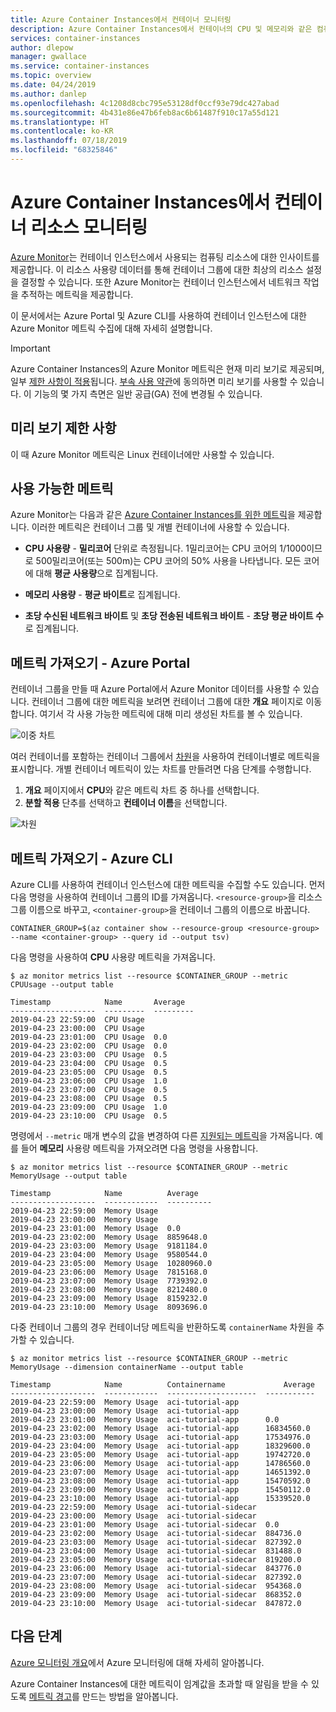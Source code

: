 ```yaml
---
title: Azure Container Instances에서 컨테이너 모니터링
description: Azure Container Instances에서 컨테이너의 CPU 및 메모리와 같은 컴퓨팅 리소스의 소비를 모니터링하는 방법입니다.
services: container-instances
author: dlepow
manager: gwallace
ms.service: container-instances
ms.topic: overview
ms.date: 04/24/2019
ms.author: danlep
ms.openlocfilehash: 4c1208d8cbc795e53128df0ccf93e79dc427abad
ms.sourcegitcommit: 4b431e86e47b6feb8ac6b61487f910c17a55d121
ms.translationtype: HT
ms.contentlocale: ko-KR
ms.lasthandoff: 07/18/2019
ms.locfileid: "68325846"
---
```

# <a name="monitor-container-resources-in-azure-container-instances"></a>Azure Container Instances에서 컨테이너 리소스 모니터링

[Azure Monitor][azure-monitoring]는 컨테이너 인스턴스에서 사용되는 컴퓨팅 리소스에 대한 인사이트를 제공합니다. 이 리소스 사용량 데이터를 통해 컨테이너 그룹에 대한 최상의 리소스 설정을 결정할 수 있습니다. 또한 Azure Monitor는 컨테이너 인스턴스에서 네트워크 작업을 추적하는 메트릭을 제공합니다.

이 문서에서는 Azure Portal 및 Azure CLI를 사용하여 컨테이너 인스턴스에 대한 Azure Monitor 메트릭 수집에 대해 자세히 설명합니다.

> [!IMPORTANT]
> Azure Container Instances의 Azure Monitor 메트릭은 현재 미리 보기로 제공되며, 일부 [제한 사항이 적용](#preview-limitations)됩니다. [부속 사용 약관][terms-of-use]에 동의하면 미리 보기를 사용할 수 있습니다. 이 기능의 몇 가지 측면은 일반 공급(GA) 전에 변경될 수 있습니다.

## <a name="preview-limitations"></a>미리 보기 제한 사항

이 때 Azure Monitor 메트릭은 Linux 컨테이너에만 사용할 수 있습니다.

## <a name="available-metrics"></a>사용 가능한 메트릭

Azure Monitor는 다음과 같은 [Azure Container Instances를 위한 메트릭][supported-metrics]을 제공합니다. 이러한 메트릭은 컨테이너 그룹 및 개별 컨테이너에 사용할 수 있습니다.

* **CPU 사용량** - **밀리코어** 단위로 측정됩니다. 1밀리코어는 CPU 코어의 1/1000이므로 500밀리코어(또는 500m)는 CPU 코어의 50% 사용을 나타냅니다. 모든 코어에 대해 **평균 사용량**으로 집계됩니다.

* **메모리 사용량** - **평균 바이트**로 집계됩니다.

* **초당 수신된 네트워크 바이트** 및 **초당 전송된 네트워크 바이트** - **초당 평균 바이트 수**로 집계됩니다. 

## <a name="get-metrics---azure-portal"></a>메트릭 가져오기 - Azure Portal

컨테이너 그룹을 만들 때 Azure Portal에서 Azure Monitor 데이터를 사용할 수 있습니다. 컨테이너 그룹에 대한 메트릭을 보려면 컨테이너 그룹에 대한 **개요** 페이지로 이동합니다. 여기서 각 사용 가능한 메트릭에 대해 미리 생성된 차트를 볼 수 있습니다.

![이중 차트][dual-chart]

여러 컨테이너를 포함하는 컨테이너 그룹에서 [차원][monitor-dimension]을 사용하여 컨테이너별로 메트릭을 표시합니다. 개별 컨테이너 메트릭이 있는 차트를 만들려면 다음 단계를 수행합니다.

1. **개요** 페이지에서 **CPU**와 같은 메트릭 차트 중 하나를 선택합니다. 
1. **분할 적용** 단추를 선택하고 **컨테이너 이름**을 선택합니다.

![차원][dimension]

## <a name="get-metrics---azure-cli"></a>메트릭 가져오기 - Azure CLI

Azure CLI를 사용하여 컨테이너 인스턴스에 대한 메트릭을 수집할 수도 있습니다. 먼저 다음 명령을 사용하여 컨테이너 그룹의 ID를 가져옵니다. `<resource-group>`을 리소스 그룹 이름으로 바꾸고, `<container-group>`을 컨테이너 그룹의 이름으로 바꿉니다.


```console
CONTAINER_GROUP=$(az container show --resource-group <resource-group> --name <container-group> --query id --output tsv)
```

다음 명령을 사용하여 **CPU** 사용량 메트릭을 가져옵니다.

```console
$ az monitor metrics list --resource $CONTAINER_GROUP --metric CPUUsage --output table

Timestamp            Name       Average
-------------------  ---------  ---------
2019-04-23 22:59:00  CPU Usage
2019-04-23 23:00:00  CPU Usage
2019-04-23 23:01:00  CPU Usage  0.0
2019-04-23 23:02:00  CPU Usage  0.0
2019-04-23 23:03:00  CPU Usage  0.5
2019-04-23 23:04:00  CPU Usage  0.5
2019-04-23 23:05:00  CPU Usage  0.5
2019-04-23 23:06:00  CPU Usage  1.0
2019-04-23 23:07:00  CPU Usage  0.5
2019-04-23 23:08:00  CPU Usage  0.5
2019-04-23 23:09:00  CPU Usage  1.0
2019-04-23 23:10:00  CPU Usage  0.5
```

명령에서 `--metric` 매개 변수의 값을 변경하여 다른 [지원되는 메트릭][supported-metrics]을 가져옵니다. 예를 들어 **메모리** 사용량 메트릭을 가져오려면 다음 명령을 사용합니다. 

```console
$ az monitor metrics list --resource $CONTAINER_GROUP --metric MemoryUsage --output table

Timestamp            Name          Average
-------------------  ------------  ----------
2019-04-23 22:59:00  Memory Usage
2019-04-23 23:00:00  Memory Usage
2019-04-23 23:01:00  Memory Usage  0.0
2019-04-23 23:02:00  Memory Usage  8859648.0
2019-04-23 23:03:00  Memory Usage  9181184.0
2019-04-23 23:04:00  Memory Usage  9580544.0
2019-04-23 23:05:00  Memory Usage  10280960.0
2019-04-23 23:06:00  Memory Usage  7815168.0
2019-04-23 23:07:00  Memory Usage  7739392.0
2019-04-23 23:08:00  Memory Usage  8212480.0
2019-04-23 23:09:00  Memory Usage  8159232.0
2019-04-23 23:10:00  Memory Usage  8093696.0
```

다중 컨테이너 그룹의 경우 컨테이너당 메트릭을 반환하도록 `containerName` 차원을 추가할 수 있습니다.

```console
$ az monitor metrics list --resource $CONTAINER_GROUP --metric MemoryUsage --dimension containerName --output table

Timestamp            Name          Containername             Average
-------------------  ------------  --------------------  -----------
2019-04-23 22:59:00  Memory Usage  aci-tutorial-app
2019-04-23 23:00:00  Memory Usage  aci-tutorial-app
2019-04-23 23:01:00  Memory Usage  aci-tutorial-app      0.0
2019-04-23 23:02:00  Memory Usage  aci-tutorial-app      16834560.0
2019-04-23 23:03:00  Memory Usage  aci-tutorial-app      17534976.0
2019-04-23 23:04:00  Memory Usage  aci-tutorial-app      18329600.0
2019-04-23 23:05:00  Memory Usage  aci-tutorial-app      19742720.0
2019-04-23 23:06:00  Memory Usage  aci-tutorial-app      14786560.0
2019-04-23 23:07:00  Memory Usage  aci-tutorial-app      14651392.0
2019-04-23 23:08:00  Memory Usage  aci-tutorial-app      15470592.0
2019-04-23 23:09:00  Memory Usage  aci-tutorial-app      15450112.0
2019-04-23 23:10:00  Memory Usage  aci-tutorial-app      15339520.0
2019-04-23 22:59:00  Memory Usage  aci-tutorial-sidecar
2019-04-23 23:00:00  Memory Usage  aci-tutorial-sidecar
2019-04-23 23:01:00  Memory Usage  aci-tutorial-sidecar  0.0
2019-04-23 23:02:00  Memory Usage  aci-tutorial-sidecar  884736.0
2019-04-23 23:03:00  Memory Usage  aci-tutorial-sidecar  827392.0
2019-04-23 23:04:00  Memory Usage  aci-tutorial-sidecar  831488.0
2019-04-23 23:05:00  Memory Usage  aci-tutorial-sidecar  819200.0
2019-04-23 23:06:00  Memory Usage  aci-tutorial-sidecar  843776.0
2019-04-23 23:07:00  Memory Usage  aci-tutorial-sidecar  827392.0
2019-04-23 23:08:00  Memory Usage  aci-tutorial-sidecar  954368.0
2019-04-23 23:09:00  Memory Usage  aci-tutorial-sidecar  868352.0
2019-04-23 23:10:00  Memory Usage  aci-tutorial-sidecar  847872.0
```

## <a name="next-steps"></a>다음 단계

[Azure 모니터링 개요][azure-monitoring]에서 Azure 모니터링에 대해 자세히 알아봅니다.

Azure Container Instances에 대한 메트릭이 임계값을 초과할 때 알림을 받을 수 있도록 [메트릭 경고][metric-alert]를 만드는 방법을 알아봅니다.

<!-- IMAGES -->
[cpu-chart]: ./media/container-instances-monitor/cpu-multi.png
[dimension]: ./media/container-instances-monitor/dimension.png
[dual-chart]: ./media/container-instances-monitor/metrics.png
[memory-chart]: ./media/container-instances-monitor/memory-multi.png

<!-- LINKS - External -->
[terms-of-use]: https://azure.microsoft.com/support/legal/preview-supplemental-terms/

<!-- LINKS - Internal -->
[azure-monitoring]: ../azure-monitor/overview.md
[metric-alert]: ..//azure-monitor/platform/alerts-metric.md
[monitor-dimension]: ../azure-monitor/platform/data-platform-metrics.md#multi-dimensional-metrics
[supported-metrics]: ../azure-monitor/platform/metrics-supported.md#microsoftcontainerinstancecontainergroups
